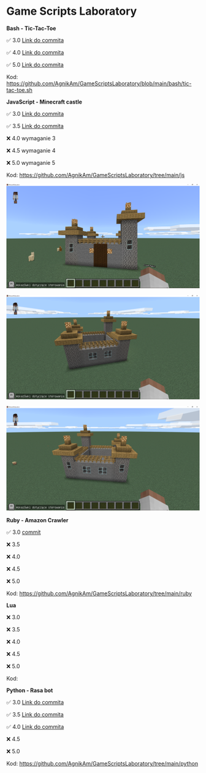 # Game Scripts Laboratory

**Bash - Tic-Tac-Toe**

✅ 3.0 [Link do commita](https://github.com/AgnikAm/GameScriptsLaboratory/commit/5c8778b663e4b3644362580f5113e2c01850b7d6)

✅ 4.0 [Link do commita](https://github.com/AgnikAm/GameScriptsLaboratory/commit/5c8778b663e4b3644362580f5113e2c01850b7d6)

✅ 5.0 [Link do commita](https://github.com/AgnikAm/GameScriptsLaboratory/commit/5c8778b663e4b3644362580f5113e2c01850b7d6)

Kod: https://github.com/AgnikAm/GameScriptsLaboratory/blob/main/bash/tic-tac-toe.sh


**JavaScript - Minecraft castle**

✅ 3.0 [Link do commita](https://github.com/AgnikAm/GameScriptsLaboratory/commit/202a02e5172ff452b6d4ae40888e881ed34b6d15)

✅ 3.5 [Link do commita](https://github.com/AgnikAm/GameScriptsLaboratory/commit/202a02e5172ff452b6d4ae40888e881ed34b6d15)

❌ 4.0 wymaganie 3

❌ 4.5 wymaganie 4

❌ 5.0 wymaganie 5

Kod: https://github.com/AgnikAm/GameScriptsLaboratory/tree/main/js

![Castle](js/images/castle1.PNG)

![Castle](js/images/castle2.PNG)

![Castle](js/images/castle3.PNG)

**Ruby - Amazon Crawler**

✅ 3.0 [commit](https://github.com/AgnikAm/GameScriptsLaboratory/commit/38b88d300bad34669f2794120797cffe4edeb0d1)

❌ 3.5

❌ 4.0

❌ 4.5

❌ 5.0

Kod: https://github.com/AgnikAm/GameScriptsLaboratory/tree/main/ruby

**Lua**

❌ 3.0

❌ 3.5

❌ 4.0

❌ 4.5

❌ 5.0

Kod: 

**Python - Rasa bot**

✅ 3.0 [Link do commita](https://github.com/AgnikAm/GameScriptsLaboratory/commit/6e2cdabf5aadba9a381878ccc653c34a5fb396bd)

✅ 3.5 [Link do commita](https://github.com/AgnikAm/GameScriptsLaboratory/commit/6e2cdabf5aadba9a381878ccc653c34a5fb396bd)

✅ 4.0 [Link do commita](https://github.com/AgnikAm/GameScriptsLaboratory/commit/6e2cdabf5aadba9a381878ccc653c34a5fb396bd)

❌ 4.5

❌ 5.0

Kod: https://github.com/AgnikAm/GameScriptsLaboratory/tree/main/python
